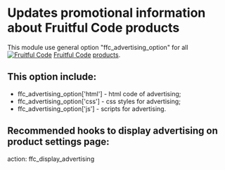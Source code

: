 # Updates promotional information about Fruitful Code products 

This module use general option "ffc_advertising_option" for all [![Fruitful Code](https://fruitfulcode.com/wp-content/uploads/2018/07/favicon_trpr16x16.png)](https://fruitfulcode.com) [Fruitful Code](https://fruitfulcode.com) [products](https://fruitfulcode.com/products/).

## This option include:

- ffc_advertising_option['html'] - html code of advertising;
- ffc_advertising_option['css'] - css styles for advertising;
- ffc_advertising_option['js'] - scripts for advertising.


## Recommended hooks to display advertising on product settings page:

action: ffc_display_advertising
